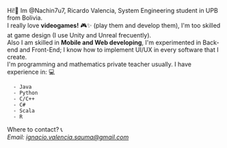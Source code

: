 Hi!👋 Im @Nachin7u7, Ricardo Valencia, System Engineering student in UPB from Bolivia.\
I really love **videogames!** 🎮✨ (play them and develop them), I'm too skilled at game design (I use Unity and Unreal frecuently).\
Also I am skilled in **Mobile and Web developing**, I'm experimented in Back-end and Front-End; I know how to implement UI/UX in every software that I create.\
I'm programming and mathematics private teacher usually.
  I have experience in: 💻
  ```
    - Java
    - Python
    - C/C++
    - C#
    - Scala
    - R
 ```
  
Where to contact? 📞\
  *Email: ignacio.valencia.sauma@gmail.com*
